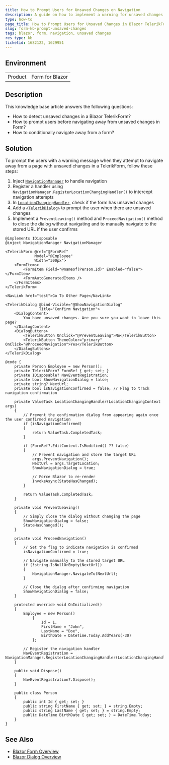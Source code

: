 ```yaml
---
title: How to Prompt Users for Unsaved Changes on Navigation
description: A guide on how to implement a warning for unsaved changes when attempting to navigate away from a TelerikForm in Blazor applications.
type: how-to
page_title: How to Prompt Users for Unsaved Changes in Blazor TelerikForm
slug: form-kb-prompt-unsaved-changes
tags: blazor, form, navigation, unsaved changes
res_type: kb
ticketid: 1682122, 1629951
---
```


## Environment

<table>
	<tbody>
		<tr>
			<td>Product</td>
			<td>Form for Blazor</td>
		</tr>
	</tbody>
</table>

## Description

This knowledge base article answers the following questions:

- How to detect unsaved changes in a Blazor TelerikForm?
- How to prompt users before navigating away from unsaved changes in Form?
- How to conditionally navigate away from a form?

## Solution

To prompt the users with a warning message when they attempt to navigate away from a page with unsaved changes in a TelerikForm, follow these steps:

1. Inject [`NavigationManager`](https://learn.microsoft.com/en-us/aspnet/core/blazor/fundamentals/routing?view=aspnetcore-7.0#handleprevent-location-changes) to handle navigation
2. Register a handler using `NavigationManager.RegisterLocationChangingHandler()` to intercept navigation attempts
3. In [`LocationChangingHandler`](https://www.telerik.com/blogs/blazor-new-locationchanging-events-dotnet-7), check if the form has unsaved changes
4. Add a [`<TelerikDialog>`](slug:dialog-overview) to prompt the user when there are unsaved changes
5. Implement a `PreventLeaving()` method and `ProceedNavigation()` method to close the dialog without navigating and to manually navigate to the stored URL if the user confirms

`````RAZOR
@implements IDisposable
@inject NavigationManager NavigationManager

<TelerikForm @ref="@FormRef"
             Model="@Employee"
             Width="300px">
    <FormItems>
        <FormItem Field="@nameof(Person.Id)" Enabled="false"></FormItem>
        <FormAutoGeneratedItems />
    </FormItems>
</TelerikForm>

<NavLink href="test">Go To Other Page</NavLink>

<TelerikDialog @bind-Visible="@ShowNavigationDialog"
               Title="Confirm Navigation">
    <DialogContent>
        You have unsaved changes. Are you sure you want to leave this page?
    </DialogContent>
    <DialogButtons>
        <TelerikButton OnClick="@PreventLeaving">No</TelerikButton>
        <TelerikButton ThemeColor="primary" OnClick="@ProceedNavigation">Yes</TelerikButton>
    </DialogButtons>
</TelerikDialog>

@code {
    private Person Employee = new Person();
    private TelerikForm? FormRef { get; set; }
    private IDisposable? NavEventRegistration;
    private bool ShowNavigationDialog = false;
    private string? NextUrl;
    private bool isNavigationConfirmed = false; // Flag to track navigation confirmation

    private ValueTask LocationChangingHandler(LocationChangingContext args)
    {
        // Prevent the confirmation dialog from appearing again once the user confirmed navigation
        if (isNavigationConfirmed)
        {
            return ValueTask.CompletedTask;
        }

        if (FormRef?.EditContext.IsModified() ?? false)
        {
            // Prevent navigation and store the target URL
            args.PreventNavigation();
            NextUrl = args.TargetLocation;
            ShowNavigationDialog = true;

            // Force Blazor to re-render
            InvokeAsync(StateHasChanged);
        }

        return ValueTask.CompletedTask;
    }

    private void PreventLeaving()
    {
        // Simply close the dialog without changing the page
        ShowNavigationDialog = false;
        StateHasChanged();
    }

    private void ProceedNavigation()
    {
        // Set the flag to indicate navigation is confirmed
        isNavigationConfirmed = true;

        // Navigate manually to the stored target URL
        if (!string.IsNullOrEmpty(NextUrl))
        {
            NavigationManager.NavigateTo(NextUrl);
        }

        // Close the dialog after confirming navigation
        ShowNavigationDialog = false;
    }

    protected override void OnInitialized()
    {
        Employee = new Person()
            {
                Id = 1,
                FirstName = "John",
                LastName = "Doe",
                BirthDate = DateTime.Today.AddYears(-30)
            };

        // Register the navigation handler
        NavEventRegistration = NavigationManager.RegisterLocationChangingHandler(LocationChangingHandler);
    }

    public void Dispose()
    {
        NavEventRegistration?.Dispose();
    }

    public class Person
    {
        public int Id { get; set; }
        public string FirstName { get; set; } = string.Empty;
        public string LastName { get; set; } = string.Empty;
        public DateTime BirthDate { get; set; } = DateTime.Today;
    }
}
`````

## See Also

- [Blazor Form Overview](slug:form-overview)
- [Blazor Dialog Overview](slug:dialog-overview)
